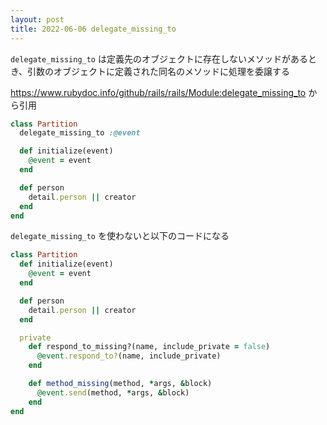 ```yaml
---
layout: post
title: 2022-06-06 delegate_missing_to
---
```


`delegate_missing_to` は定義先のオブジェクトに存在しないメソッドがあるとき、引数のオブジェクトに定義された同名のメソッドに処理を委譲する

https://www.rubydoc.info/github/rails/rails/Module:delegate_missing_to から引用

```ruby
class Partition
  delegate_missing_to :@event

  def initialize(event)
    @event = event
  end

  def person
    detail.person || creator
  end
end
```

`delegate_missing_to` を使わないと以下のコードになる

```ruby
class Partition
  def initialize(event)
    @event = event
  end

  def person
    detail.person || creator
  end

  private
    def respond_to_missing?(name, include_private = false)
      @event.respond_to?(name, include_private)
    end

    def method_missing(method, *args, &block)
      @event.send(method, *args, &block)
    end
end
```

